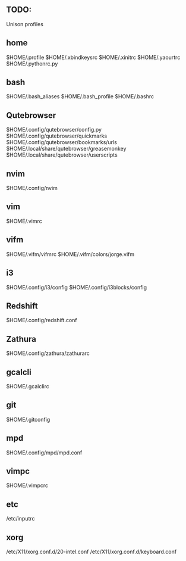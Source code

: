 ## TODO:

Unison profiles

## home

$HOME/.profile
$HOME/.xbindkeysrc
$HOME/.xinitrc
$HOME/.yaourtrc
$HOME/.pythonrc.py

## bash

$HOME/.bash_aliases
$HOME/.bash_profile
$HOME/.bashrc

## Qutebrowser

$HOME/.config/qutebrowser/config.py
$HOME/.config/qutebrowser/quickmarks
$HOME/.config/qutebrowser/bookmarks/urls
$HOME/.local/share/qutebrowser/greasemonkey
$HOME/.local/share/qutebrowser/userscripts

## nvim

$HOME/.config/nvim

## vim

$HOME/.vimrc

## vifm

$HOME/.vifm/vifmrc
$HOME/.vifm/colors/jorge.vifm

## i3 

$HOME/.config/i3/config
$HOME/.config/i3blocks/config

## Redshift

$HOME/.config/redshift.conf

## Zathura

$HOME/.config/zathura/zathurarc

## gcalcli

$HOME/.gcalclirc

## git

$HOME/.gitconfig

## mpd

$HOME/.config/mpd/mpd.conf

## vimpc

$HOME/.vimpcrc

## etc

/etc/inputrc

## xorg

/etc/X11/xorg.conf.d/20-intel.conf
/etc/X11/xorg.conf.d/keyboard.conf

